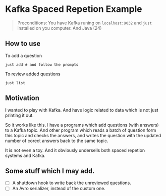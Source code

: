 # Kafka Spaced Repetion Example

> Preconditions: You have Kafka runing on `localhost:9032` and `just` installed on you computer. And Java (24)

## How to use

To add a question 

```Shell
just add # and follow the prompts
```
To review added questions 

```Shell
just list
```

## Motivation

I wanted to play with Kafka. And have logic related to data which is not just printing it out.

So it works like this. I have a programs which add questions (with answers) to a Kafka topic.
And other program which reads a batch of question form this topic and checks the answers,
and writes the question with the updated number of corect answers back to the same topic.

It is not even a toy. And it obviously undersells both spaced repetion systems and Kafka.


## Some stuff which I may add.

  - [ ] A shutdown hook to write back the unreviewed questions.
  - [ ] An Avro serializer, instead of the custom one.
